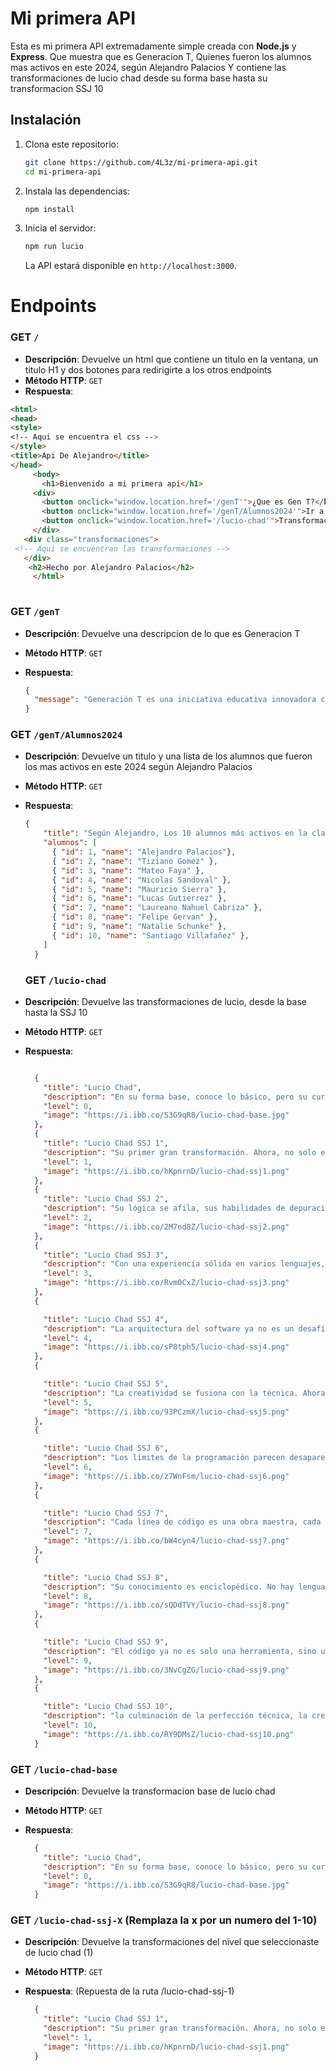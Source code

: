 
# Mi primera API

Esta es mi primera API extremadamente simple creada con **Node.js** y **Express**. Que muestra que es Generacion T, Quienes fueron los alumnos mas activos en este 2024, según Alejandro Palacios Y contiene las transformaciones de lucio chad desde su forma base hasta su transformacion SSJ 10

## Instalación

1. Clona este repositorio:

   ```bash
   git clone https://github.com/4L3z/mi-primera-api.git
   cd mi-primera-api
   ```

2. Instala las dependencias:

   ```bash
   npm install
   ```

3. Inicia el servidor:

   ```bash
   npm run lucio
   ```

   La API estará disponible en `http://localhost:3000`.


# Endpoints

### GET `/`
- **Descripción**: Devuelve un html que contiene un titulo en la ventana, un titulo H1 y dos botones para redirigirte a los otros endpoints
- **Método HTTP**: `GET`
- **Respuesta**:
 ```html
<html>
<head>
<style>
<!-- Aqui se encuentra el css --> 
</style>
<title>Api De Alejandro</title>
 </head>
      <body>
        <h1>Bienvenido a mi primera api</h1>
      <div>
        <button onclick="window.location.href='/genT'">¿Que es Gen T?</button>
        <button onclick="window.location.href='/genT/Alumnos2024'">Ir a los alumnos mas activos (según Alejandro Palacios)</button>
        <button onclick="window.location.href='/lucio-chad'">Transformaciones de lucio</button>
      </div>
    <div class="transformaciones">
  <!-- Aqui se encuentran las transformaciones --> 
    </div>
     <h2>Hecho por Alejandro Palacios</h2>
      </html>
  
```

### GET `/genT`

- **Descripción**: Devuelve una descripcion de lo que es Generacion T
- **Método HTTP**: `GET`
- **Respuesta**:

  ```json
  {
    "message": "Generación T es una iniciativa educativa innovadora creada por Streambe con impacto social, gratuita y online para abrirte las puertas al mundo Tech"
  }
  ```

### GET `/genT/Alumnos2024`

- **Descripción**: Devuelve un titulo y una lista de los alumnos que fueron los mas activos en este 2024 según Alejandro Palacios
- **Método HTTP**: `GET`
- **Respuesta**:

  ```json
  {
      "title": "Según Alejandro, Los 10 alumnos más activos en la clase son",
      "alumnos": [
        { "id": 1, "name": "Alejandro Palacios"},
        { "id": 2, "name": "Tiziano Gomez" },
        { "id": 3, "name": "Mateo Faya" },
        { "id": 4, "name": "Nicolas Sandoval" },
        { "id": 5, "name": "Mauricio Sierra" },
        { "id": 6, "name": "Lucas Gutierrez" },
        { "id": 7, "name": "Laureano Nahuel Cabriza" },
        { "id": 8, "name": "Felipe Gervan" },
        { "id": 9, "name": "Natalie Schunke" },
        { "id": 10, "name": "Santiago Villafañez" },
      ]
    }
  ```

  ### GET `/lucio-chad`

- **Descripción**: Devuelve las transformaciones de lucio, desde la base hasta la SSJ 10
- **Método HTTP**: `GET`
- **Respuesta**:

  ```json

    {
      "title": "Lucio Chad",
      "description": "En su forma base, conoce lo básico, pero su curiosidad lo empuja a explorar más allá del código que tiene frente a él...",
      "level": 0,
      "image": "https://i.ibb.co/S3G9qR8/lucio-chad-base.jpg"
    },
    {
      "title": "Lucio Chad SSJ 1",
      "description": "Su primer gran transformación. Ahora, no solo entiende el código, sino que comienza a escribirlo con propósito y eficiencia.",
      "level": 1,
      "image": "https://i.ibb.co/hKpnrnD/lucio-chad-ssj1.png"
    },
    {
      "title": "Lucio Chad SSJ 2",
      "description": "Su lógica se afila, sus habilidades de depuración son casi infalibles. Cada error es solo una oportunidad para aprender más.",
      "level": 2,
      "image": "https://i.ibb.co/2M7nd8Z/lucio-chad-ssj2.png"
    },
    {
      "title": "Lucio Chad SSJ 3",
      "description": "Con una experiencia sólida en varios lenguajes, puede cambiar entre ellos sin esfuerzo, adaptando su estilo de codificación según sea necesario.",
      "level": 3,
      "image": "https://i.ibb.co/Rvm0CxZ/lucio-chad-ssj3.png"
    },
    {

      "title": "Lucio Chad SSJ 4",
      "description": "La arquitectura del software ya no es un desafío; ahora construye sistemas complejos que otros programadores solo podrían soñar con diseñar.",
      "level": 4,
      "image": "https://i.ibb.co/sP8tph5/lucio-chad-ssj4.png"
    },
    {

      "title": "Lucio Chad SSJ 5",
      "description": "La creatividad se fusiona con la técnica. Ahora, Lucio no solo escribe código funcional, sino que lo hace de manera innovadora, creando soluciones que nadie más puede imaginar.",
      "level": 5,
      "image": "https://i.ibb.co/93PCzmX/lucio-chad-ssj5.png"
    },
    {

      "title": "Lucio Chad SSJ 6",
      "description": "Los límites de la programación parecen desaparecer. Lucio ahora entiende el impacto del código no solo en el software, sino en la sociedad.",
      "level": 6,
      "image": "https://i.ibb.co/z7WnFsm/lucio-chad-ssj6.png"
    },
    {

      "title": "Lucio Chad SSJ 7",
      "description": "Cada línea de código es una obra maestra, cada proyecto una oportunidad para cambiar el mundo.",
      "level": 7,
      "image": "https://i.ibb.co/bW4cyn4/lucio-chad-ssj7.png"
    },
    {

      "title": "Lucio Chad SSJ 8",
      "description": "Su conocimiento es enciclopédico. No hay lenguaje que desconozca ni problema que no pueda resolver.",
      "level": 8,
      "image": "https://i.ibb.co/sQDdTVY/lucio-chad-ssj8.png"
    },
    {

      "title": "Lucio Chad SSJ 9",
      "description": "El código ya no es solo una herramienta, sino una extensión de su ser. Sus habilidades son legendarias.",
      "level": 9,
      "image": "https://i.ibb.co/3NvCgZG/lucio-chad-ssj9.png"
    },
    {

      "title": "Lucio Chad SSJ 10",
      "description": "la culminación de la perfección técnica, la creatividad ilimitada y la sabiduría infinita. No solo programa, sino que redefine la realidad digital.",
      "level": 10,
      "image": "https://i.ibb.co/RY9DMsZ/lucio-chad-ssj10.png"
    }

  ```
   

### GET `/lucio-chad-base`

- **Descripción**: Devuelve la transformacion base de lucio chad
- **Método HTTP**: `GET`
- **Respuesta**:

  ```json
    {
      "title": "Lucio Chad",
      "description": "En su forma base, conoce lo básico, pero su curiosidad lo empuja a explorar más allá del código que tiene frente a él...",
      "level": 0,
      "image": "https://i.ibb.co/S3G9qR8/lucio-chad-base.jpg"
    }
  ```

### GET `/lucio-chad-ssj-X` (Remplaza la x por un numero del 1-10)

- **Descripción**: Devuelve la transformaciones del nivel que seleccionaste de lucio chad (1)
- **Método HTTP**: `GET`
- **Respuesta**: (Repuesta de la ruta /lucio-chad-ssj-1)

  ```json
    {
      "title": "Lucio Chad SSJ 1",
      "description": "Su primer gran transformación. Ahora, no solo entiende el código, sino que comienza a escribirlo con propósito y eficiencia.",
      "level": 1,
      "image": "https://i.ibb.co/hKpnrnD/lucio-chad-ssj1.png"
    }
  ```

